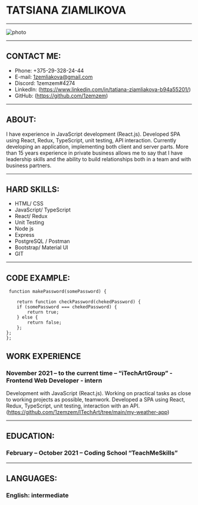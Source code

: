 # TATSIANA ZIAMLIKOVA
***
![photo](/rsschool-cv/photo.jpg)
***
## CONTACT ME:
* Phone: +375-29-328-24-44     
* E-mail: 1zemliakova@gmail.com  
* Discord: 1zemzem#4274
* LinkedIn: (https://www.linkedin.com/in/tatiana-ziamliakova-b94a55201/)
* GitHub: (https://github.com/1zemzem)
***
## ABOUT:
I have experience in JavaScript development (React.js). 
Developed SPA using React, Redux, TypeScript, unit testing, API interaction.
Currently developing an application, implementing both client and server parts.
More than 15 years experience in private business allows me to say that I have leadership skills and the ability to build relationships both in a team and with business partners.
***
## HARD SKILLS:
* HTML/ CSS
* JavaScript/ TypeScript
* React/ Redux
* Unit Testing
* Node js
* Express 
* PostgreSQL / Postman 
* Bootstrap/ Material UI
* GIT
***
## CODE EXAMPLE:
```
 function makePassword(somePassword) {
      
    return function checkPassword(chekedPassword) {
    if (somePassword === chekedPassword) {
        return true; 
    } else {
        return false;               
    };
};
};
```
## WORK EXPERIENCE
### November 2021 – to the current time – “iTechArtGroup” - Frontend Web Developer - intern
Development with JavaScript (React.js). 
Working on practical tasks as close to working projects as possible, teamwork. 
Developed a SPA using React, Redux, TypeScript, unit testing, interaction with an API.
(https://github.com/1zemzem/ITechArt/tree/main/my-weather-app)
***
## EDUCATION:
### February – October 2021 – Coding School “TeachMeSkills”
***
## LANGUAGES:
### English: intermediate


